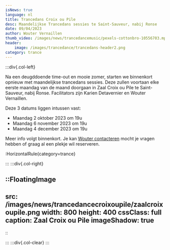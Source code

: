 ```yaml
---
isNews: true
language: nl
title: Trancedans Croix ou Pile 
desc: Maandelijkse Trancedans sessies te Saint-Sauveur, nabij Ronse
date: 09/04/2023
author: Wouter Vernaillen
thumb_video: /images/news/trancedancemusic/pexels-cottonbro-10556703.mp4
header:
    image: /images/trancedance/trancedans-header2.png
category: trance
---
```


:::div{.col-left}

Na een deugddoende time-out en mooie zomer, starten we binnenkort opnieuw met maandelijkse trancedans sessies.
Deze zullen voortaan elke eerste maandag van de maand doorgaan in Zaal Croix ou Pile te Saint-Sauveur, nabij Ronse.
Facilitators zijn Karien Detavernier en Wouter Vernaillen.

Deze 3 datums liggen intussen vast:
* Maandag 2 oktober 2023 om 19u
* Maandag 6 november 2023 om 19u
* Maandag 4 december 2023 om 19u

Meer info volgt binnenkort. 
Je kan [Wouter contacteren](/contact) mocht je vragen hebben of graag al een plekje wil reserveren.

:HorizontalRule{category=trance}

:::
:::div{.col-right}

::FloatingImage
---
src: /images/news/trancedancecroixoupile/zaalcroixoupile.png
width: 800
height: 400
cssClass: full
caption: Zaal Croix ou Pile
imageShadow: true
---
::

:::
:::div{.col-clear}
:::